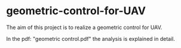 # geometric-control-for-UAV
The aim of this project is to realize a geometric control for UAV.

In the pdf: "geometric control.pdf" the analysis is explained in detail.
